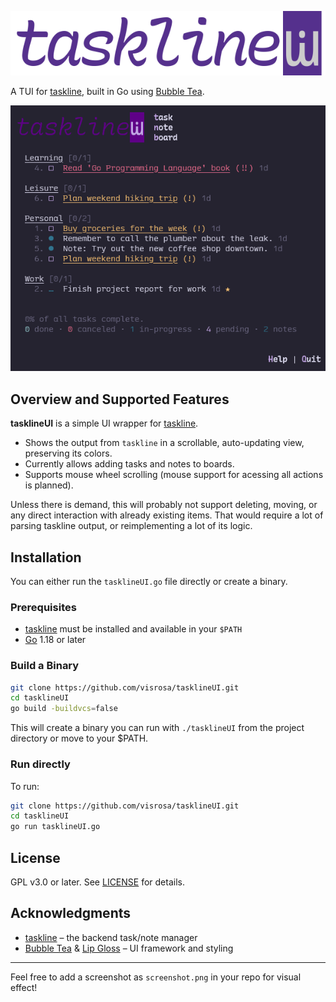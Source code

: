 ![tasklineUI](logo.png)

A TUI for [taskline](https://github.com/perryrh0dan/taskline), built in Go using [Bubble Tea](https://github.com/charmbracelet/bubbletea).

![tasklineUI Screenshot](screenshot.png)

## Overview and Supported Features

**tasklineUI** is a simple UI wrapper for [taskline](https://github.com/perryrh0dan/taskline).

- Shows the output from `taskline` in a scrollable, auto-updating view, preserving its colors.
- Currently allows adding tasks and notes to boards.
- Supports mouse wheel scrolling (mouse support for acessing all actions is planned).

Unless there is demand, this will probably not support deleting, moving, or any direct interaction with already existing items. That would require a lot of parsing taskline output, or reimplementing a lot of its logic.


## Installation
You can either run the `tasklineUI.go` file directly or create a binary.

### Prerequisites

- [taskline](https://github.com/perryrh0dan/taskline) must be installed and available in your `$PATH`
- [Go](https://golang.org/) 1.18 or later

### Build a Binary 

```sh
git clone https://github.com/visrosa/tasklineUI.git
cd tasklineUI
go build -buildvcs=false
```

This will create a binary you can run with `./tasklineUI` from the project directory or move to your $PATH.

### Run directly

To run:

```sh
git clone https://github.com/visrosa/tasklineUI.git
cd tasklineUI
go run tasklineUI.go
```

## License

GPL v3.0 or later. See [LICENSE](LICENSE) for details.

## Acknowledgments

- [taskline](https://github.com/perryrh0dan/taskline) – the backend task/note manager
- [Bubble Tea](https://github.com/charmbracelet/bubbletea) & [Lip Gloss](https://github.com/charmbracelet/lipgloss) – UI framework and styling

---

Feel free to add a screenshot as `screenshot.png` in your repo for visual effect!
